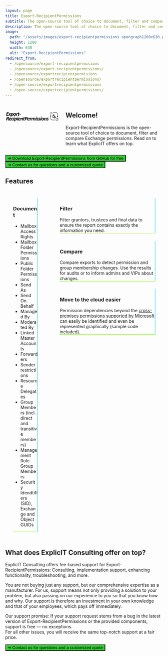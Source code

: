 ```yaml
---
layout: page
title: Export-RecipientPermissions
subtitle: The open-source tool of choice to document, filter and compare Exchange permissions
description: The open-source tool of choice to document, filter and compare Exchange permissions
image:
  path: "/assets/images/export-recipientpermissions opengraph1200x630.png"
  height: 1200
  width: 630
  alt: "Export-RecipientPermissions"
redirect_from:
  - /opensource/export-recipientpermisions
  - /opensource/export-recipientpermissions/
  - /opensource/exportrecipientpermisions
  - /opensource/exportrecipientpermissions/
  - /open-source/exportrecipientpermissions
  - /open-source/exportrecipientpermissions/
---
```

<div class="columns">
  <div class="column is-one-third">
    <h2><img src="/assets/images/export-recipientpermissions.png" alt="Export-RecipientPermissions"></h2>
  </div>
  <div class="column">
    <h2>Welcome!</h2>
    <p>Export-RecipientPermissions is the open-source tool of choice to document, filter and compare Exchange permissions. Read on to learn what ExplicIT offers on top.</p>
  </div>
</div>

<a href="https://github.com/GruberMarkus/export-recipientpermissions" target="_blank"><button class="button mtrcs-external-link is-link is-normal is-hover has-text-black has-text-weight-bold" style="background-color: limegreen">➔ Download Export-RecipientPermissions from GitHub for free</button></a>
<a href="/contact"><button class="button mtrcs-external-link is-link is-normal is-hover has-text-black has-text-weight-bold" style="background-color: limegreen">➔ Contact us for questions and a customized quote</button></a>

## Features
<div class="columns">
  <div class="column">
    <div class="box" style="margin: 1.5rem; border-radius: 0; border-style: solid; border-width:thin; border-color:transparent deepskyblue lawngreen transparent;">
      <div class="content">
        <h3>Document</h3>
        <ul>
          <li>Mailbox Access Rights</li>
          <li>Mailbox Folder Permissions</li>
          <li>Public Folder Permissions</li>
          <li>Send As</li>
          <li>Send On Behalf</li>
          <li>Managed By</li>
          <li>Moderated By</li>
          <li>Linked Master Accounts</li>
          <li>Forwarders</li>
          <li>Sender restrictions</li>
          <li>Resource Delegates</li>
          <li>Group Members (incl. direct and transitive members)</li>
          <li>Management Role Group Members</li>
          <li>Security Idendtifiers (SID), Exchange and Object GUIDs</li>
        </ul>
      </div>
    </div>
  </div>
  <div class="column">
    <div class="box" style="margin: 1.5rem; border-radius: 0; border-style: solid; border-width:thin; border-color:transparent deepskyblue lawngreen transparent;">
      <div class="content">
        <h3>Filter</h3>
        Filter grantors, trustees and final data to ensure the report contains exactly the information you need.
      </div>
    </div>
    <div class="box" style="margin: 1.5rem; border-radius: 0; border-style: solid; border-width:thin; border-color:transparent deepskyblue lawngreen transparent;">
      <div class="content">
        <h3>Compare</h3>
        Compare exports to detect permission and group membership changes. Use the results for audits or to inform admins and VIPs about changes.
      </div>
    </div>
    <div class="box" style="margin: 1.5rem; border-radius: 0; border-style: solid; border-width:thin; border-color:transparent deepskyblue lawngreen transparent;">
      <div class="content">
        <h3>Move to the cloud easier</h3>
        Permission dependencies beyond the <a
          href="https://learn.microsoft.com/en-us/exchange/permissions" target="_blank">cross-premises permissions supported by
          Microsoft</a> can easily be identified and even be represented graphically (sample code included).
      </div>
    </div>
  </div>
</div>

## What does ExplicIT Consulting offer on top?
ExplicIT Consulting offers fee-based support for Export-RecipientPermissions: Consulting, implementation support, enhancing functionality, troubleshooting, and more.

You are not buying just any support, but our comprehensive expertise as a manufacturer. For us, support means not only providing a solution to your problem, but also passing on our experience to you so that you know how and why. Our support is therefore an investment in your own knowledge and that of your employees, which pays off immediately.

Our support promise: If your support request stems from a bug in the latest version of Export-RecipientPermissions or the provided components, support is free — no exceptions.  
For all other issues, you will receive the same top-notch support at a fair price.

<a href="/contact"><button class="button mtrcs-external-link is-link is-normal is-hover has-text-black has-text-weight-bold" style="background-color: limegreen">➔ Contact us for questions and a customized quote</button></a>
